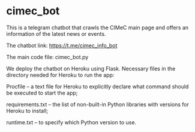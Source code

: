 # cimec_bot
This is a telegram chatbot that crawls the CIMeC main page and offers an information of the latest news or events.

The chatbot link: https://t.me/cimec_info_bot

The main code file: cimec_bot.py

We deploy the chatbot on Heroku using Flask.
Necessary files in the directory needed for Heroku to run the app:

Procfile – a text file for Heroku to explicitly declare what command should be executed to start the app;

requirements.txt – the list of non-built-in Python libraries with versions for Heroku to install;

runtime.txt – to specify which Python version to use.
